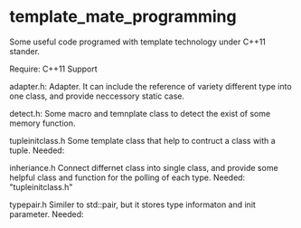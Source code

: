 template_mate_programming
=========================

Some useful code programed with template technology under C++11 stander.

Require: C++11 Support

adapter.h: 
  Adapter. It can include the reference of variety different type into one class, and provide neccessory static case.
  
detect.h:
  Some macro and temnplate class to detect the exist of some memory function.
  
tupleinitclass.h
  Some template class that help to contruct a class with a tuple.
  Needed: <tuple>
  
inheriance.h
  Connect differnet class into single class, and provide some helpful class and function for the polling of each type.
  Needed: "tupleinitclass.h"

typepair.h
  Similer to std::pair, but it stores type informaton and init parameter.
  Needed: <tuple>
